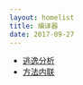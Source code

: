 ```yaml
---
layout: homelist
title: 编译器
date: 2017-09-27
---
```


* [逃逸分析](/home/hotspot/compiler/escape-analysis.html?%E8%99%9A%E6%8B%9F%E6%9C%BA%2C%E7%BC%96%E8%AF%91%E5%99%A8)
* [方法内联](/home/hotspot/compiler/method-inline.html?%E8%99%9A%E6%8B%9F%E6%9C%BA%2C%E7%BC%96%E8%AF%91%E5%99%A8)
